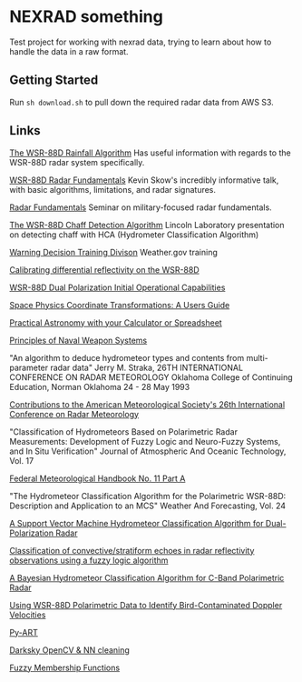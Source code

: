 # NEXRAD something

Test project for working with nexrad data, trying to learn about how to handle the data in a raw format.

## Getting Started
Run `sh download.sh` to pull down the required radar data from AWS S3.

## Links

[The WSR-88D Rainfall Algorithm](https://www.nws.noaa.gov/oh/hrl/papers/wsr88d/pps_paper_w%26f_1998.pdf)
Has useful information with regards to the WSR-88D radar system specifically.

[WSR-88D Radar Fundamentals](https://www.meteor.iastate.edu/classes/mt432/lectures/ISURadarTalk_NWS_2013.pdf)
Kevin Skow's incredibly informative talk, with basic algorithms, limitations, and radar signatures.

[Radar Fundamentals](http://faculty.nps.edu/jenn/Seminars/RadarFundamentals.pdf)
Seminar on military-focused radar fundamentals.

[The WSR-88D Chaff Detection Algorithm](https://www.roc.noaa.gov/WSR88D/PublicDocs/TAC/2019/2019-04-29_TAC_Kurdzo_Presentation%20for%20web_122576.pdf)
Lincoln Laboratory presentation on detecting chaff with HCA (Hydrometer Classification Algorithm)

[Warning Decision Training Divison](https://training.weather.gov/wdtd/courses/rac/outline.php)
Weather.gov training

[Calibrating differential reflectivity on the WSR-88D](https://journals.ametsoc.org/doi/pdf/10.1175/JTECH1893.1)

[WSR-88D Dual Polarization Initial Operational Capabilities](https://www.roc.noaa.gov/WSR88D/publicdocs/dualpol/Istok_AMS09_15.5_Dual_Pol_IOC_submitted.pdf)

[Space Physics Coordinate Transformations: A Users Guide](http://jsoc.stanford.edu/doc/keywords/Spacecraft_Coords/1-s2.0-003206339290012D-main(1).pdf)

[Practical Astronomy with your Calculator or Spreadsheet](https://ia800209.us.archive.org/27/items/Practical_Astronomy_with_your_Calculator_or_Spreadsheet_4th_edition_by_Peter_Duf/Practical_Astronomy_with_your_Calculator_or_Spreadsheet_4th_edition_by_Peter_Duffett-Smith_Jonathan_Zwart.pdf)

[Principles of Naval Weapon Systems](https://cdn.preterhuman.net/texts/science_and_technology/physics/Principles%20of%20Naval%20Weapons%20Systems.pdf)

"An algorithm to deduce hydrometeor types and contents from multi-parameter radar data" Jerry M. Straka, 26TH INTERNATIONAL CONFERENCE ON RADAR METEOROLOGY Oklahoma College of Continuing Education, Norman Oklahoma 24 - 28 May 1993

[Contributions to the American Meteorological Society's 26th International Conference on Radar Meteorology](https://www.ll.mit.edu/sites/default/files/publication/doc/2018-12/Wolfson_1993_ATC-199_WW-15318.pdf)

"Classification of Hydrometeors Based on Polarimetric Radar Measurements:
Development of Fuzzy Logic and Neuro-Fuzzy Systems, and In Situ Verification" Journal of Atmospheric And Oceanic Technology, Vol. 17

[Federal Meteorological Handbook No. 11 Part A](https://www.roc.noaa.gov/WSR88D/PublicDocs/PartA_FMH11_05_09_OFCM_final.pdf)


"The Hydrometeor Classification Algorithm for the Polarimetric WSR-88D:
Description and Application to an MCS" Weather And Forecasting, Vol. 24

[A Support Vector Machine Hydrometeor Classification Algorithm for Dual-Polarization Radar](https://doi.org/10.3390/atmos8080134)

[Classification of convective/stratiform echoes in radar reflectivity observations using a fuzzy logic algorithm](https://agupubs.onlinelibrary.wiley.com/doi/epdf/10.1002/jgrd.50214)

[A Bayesian Hydrometeor Classification Algorithm for C-Band Polarimetric Radar](https://www.mdpi.com/2072-4292/11/16/1884)

[Using WSR-88D Polarimetric Data to Identify Bird-Contaminated Doppler Velocities](https://www.hindawi.com/journals/amete/2013/769275/)

[Py-ART](https://arm-doe.github.io/pyart/)

[Darksky OpenCV & NN cleaning](https://blog.darksky.net/cleaning-radar-images-using-neural-nets-computer-vision/)

[Fuzzy Membership Functions](http://www.philadelphia.edu.jo/academics/qhamarsheh/uploads/Lecture%2018_Different%20Types%20of%20Membership%20Functions%201.pdf)


